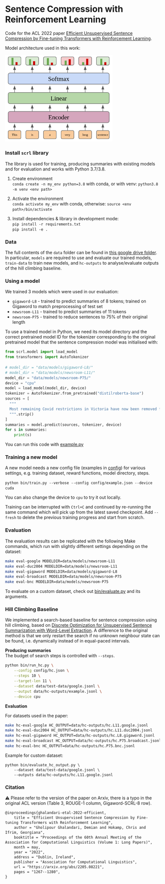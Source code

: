 

# Sentence Compression with Reinforcement Learning

Code for the ACL 2022 paper [Efficient Unsupervised Sentence Compression by Fine-tuning Transformers with Reinforcement Learning](https://arxiv.org/abs/2205.08221).

Model architecture used in this work:

<img src="images/model.png" alt="drawing" width="350"/>

### Install `scrl` library
The library is used for training, producing summaries with existing models and for evaluation and works with Python 3.7/3.8.

1. Create environment <br>
`conda create -n my_env python=3.8` with conda, or with venv: `python3.8 -m venv <env path>` <br>

2. Activate the environment <br>
`conda activate my_env` with conda, otherwise: `source <env path>/bin/activate`

3. Install dependencies & library in development mode: <br>
`pip install -r requirements.txt` <br>
`pip install -e .`

### Data
The full contents of the `data` folder can be found in [this google drive folder](https://drive.google.com/drive/folders/1grkgZhtdd-Bw45GAnHza9RRb5OVQG4pK?usp=sharing).
In particular, `models` are required to use and evaluate our trained models, `train-data` to train new models, and `hc-outputs` to analyse/evaluate outputs of the hill climbing baseline.

### Using a model

We trained 3 models which were used in our evaluation:
* `gigaword-L8` - trained to predict summaries of 8 tokens; trained on Gigaword to match preprocessing of test set
* `newsroom-L11` - trained to predict summaries of 11 tokens
* `newsroom-P75` - trained to reduce sentences to 75% of their original length

To use a trained model in Python, we need its model directory and the correct pretrained model ID for the tokenizer corresponding to the original pretrained model that the sentence compression model was initialised with:
```python
from scrl.model import load_model
from transformers import AutoTokenizer

# model_dir = "data/models/gigaword-L8/"
# model_dir = "data/models/newsroom-L11/"
model_dir = "data/models/newsroom-P75/"
device = "cpu"
model = load_model(model_dir, device)
tokenizer = AutoTokenizer.from_pretrained("distilroberta-base")
sources = [
  """
  Most remaining Covid restrictions in Victoria have now been removed for those who are fully vaccinated, with the state about to hit its 90% vaccinated target.
  """.strip()
]
summaries = model.predict(sources, tokenizer, device)
for s in summaries:
	print(s)
```

You can run this code with [example.py](example.py)


### Training a new model

A new model needs a new config file (examples in [config](config)) for various settings, e.g. training dataset, reward functions, model directory, steps.


`python bin/train.py --verbose --config config/example.json --device cuda`

You can also change the device to `cpu` to try it out locally.

Training can be interrupted with `Ctrl+C` and continued by re-running the same command which will pick up from the latest saved checkpoint. Add `--fresh` to delete the previous training progress and start from scratch.


### Evaluation

The evaluation results can be replicated with the following Make commands, which run with slightly different settings depending on the dataset:

```bash
make eval-google MODELDIR=data/models/newsroom-L11
make eval-duc2004 MODELDIR=data/models/newsroom-L11
make eval-gigaword MODELDIR=data/models/gigaword-L8
make eval-broadcast MODELDIR=data/models/newsroom-P75
make eval-bnc MODELDIR=data/models/newsroom-P75
```

To evaluate on a custom dataset, check out [bin/evaluate.py](bin/evaluate.py) and its arguments.


### Hill Climbing Baseline

We implemented a search-based baseline for sentence compression using hill climbing, based on [Discrete Optimization for Unsupervised Sentence Summarization with Word-Level Extraction](https://arxiv.org/abs/2005.01791).  A difference to the original method is that we only restart the search if no unknown neighbour state can be found, i.e. dynamically instead of in equal-paced intervals.

**Producing summaries**<br>
The budget of search steps is controlled with `--steps`.
```bash
python bin/run_hc.py \
    --config config/hc.json \
    --steps 10 \
    --target-len 11 \
    --dataset data/test-data/google.jsonl \
    --output data/hc-outputs/example.jsonl \
    --device cpu
```


**Evaluation** <br>

For datasets used in the paper:
```bash
make hc-eval-google HC_OUTPUT=data/hc-outputs/hc.L11.google.jsonl
make hc-eval-duc2004 HC_OUTPUT=data/hc-outputs/hc.L11.duc2004.jsonl
make hc-eval-gigaword HC_OUTPUT=data/hc-outputs/hc.L8.gigaword.jsonl
make hc-eval-broadcast HC_OUTPUT=data/hc-outputs/hc.P75.broadcast.jsonl
make hc-eval-bnc HC_OUTPUT=data/hc-outputs/hc.P75.bnc.jsonl
```

Example for custom dataset:
```
python bin/evaluate_hc_output.py \
    --dataset data/test-data/google.jsonl \
    --outputs data/hc-outputs/hc.L11.google.jsonl
```

### Citation

⚠️ Please refer to the version of the paper on Arxiv, there is a typo in the original ACL version (Table 3, ROUGE-1 column, Gigaword-SCRL-8 row).

```
@inproceedings{ghalandari-etal-2022-efficient,
    title = "Efficient Unsupervised Sentence Compression by Fine-tuning Transformers with Reinforcement Learning",
    author = "Gholipour Ghalandari, Demian and Hokamp, Chris and Ifrim, Georgiana",
    booktitle = "Proceedings of the 60th Annual Meeting of the Association for Computational Linguistics (Volume 1: Long Papers)",
    month = may,
    year = "2022",
    address = "Dublin, Ireland",
    publisher = "Association for Computational Linguistics",
    url = "https://arxiv.org/abs/2205.08221",
    pages = "1267--1280",
}
```
